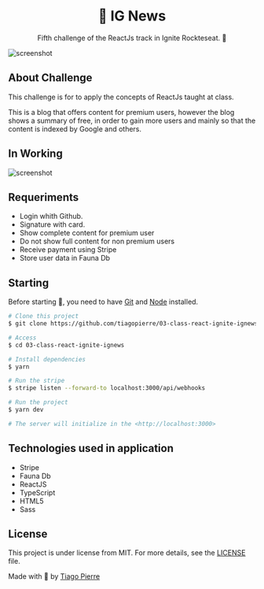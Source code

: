 <h1 align="center">📰 IG News</h1>
<p align="center">Fifth challenge of the ReactJs track in Ignite Rockteseat. 🚀</p>

<img src="https://github.com/tiagopierre/03-class-react-ignite-ignews/blob/main/assets/screenshot.PNG" alt="screenshot"/>


<h2>About Challenge</h2>
<p>This challenge is for to apply the concepts of ReactJs taught at class.</p>
<p>This is a blog that offers content for premium users, however the blog shows a summary of free, in order to gain more users and mainly so that the content is indexed by Google and others.
</p>


<h2>In Working</h2>

<img src="https://github.com/tiagopierre/03-class-react-ignite-ignews/blob/main/assets/2021-04-03_16-38-49.gif" alt="screenshot"/>

<h2>Requeriments</h2>

<ul>
  <li> Login whith Github.</li>
  <li> Signature with card.</li>
  <li> Show complete content for premium user</li>
  <li> Do not show full content for non premium users</li>
  <li> Receive payment using Stripe</li>
  <li> Store user data in Fauna Db</li>
</ul>

<h2>Starting</h2>

Before starting :checkered_flag:, you need to have [Git](https://git-scm.com) and [Node](https://nodejs.org/en/) installed.

```bash
# Clone this project
$ git clone https://github.com/tiagopierre/03-class-react-ignite-ignews.git

# Access
$ cd 03-class-react-ignite-ignews

# Install dependencies
$ yarn

# Run the stripe
$ stripe listen --forward-to localhost:3000/api/webhooks

# Run the project
$ yarn dev

# The server will initialize in the <http://localhost:3000>
```

<h2>Technologies used in application</h2>

<ul>
  <li>Stripe</li>
  <li>Fauna Db</li>
  <li>ReactJS</li>
  <li>TypeScript</li>
  <li>HTML5</li>
  <li>Sass</li>
  
</ul>

## License

This project is under license from MIT. For more details, see the [LICENSE](LICENSE.md) file.


Made with
💜 by <a href="https://github.com/tiagopierre" target="_blank">Tiago Pierre</a>
